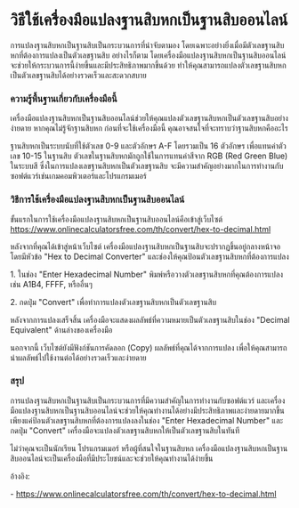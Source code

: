 วิธีใช้เครื่องมือแปลงฐานสิบหกเป็นฐานสิบออนไลน์
==============================================

การแปลงฐานสิบหกเป็นฐานสิบเป็นกระบวนการที่น่าจับตามอง โดยเฉพาะอย่างยิ่งเมื่อมีตัวเลขฐานสิบหกที่ต้องการแปลงเป็นตัวเลขฐานสิบ อย่างไรก็ตาม โดยเครื่องมือแปลงฐานสิบหกเป็นฐานสิบออนไลน์จะช่วยให้กระบวนการนี้ง่ายขึ้นและมีประสิทธิภาพมากขึ้นด้วย ทำให้คุณสามารถแปลงตัวเลขฐานสิบหกเป็นตัวเลขฐานสิบได้อย่างรวดเร็วและสะดวกสบาย

### ความรู้พื้นฐานเกี่ยวกับเครื่องมือนี้

เครื่องมือแปลงฐานสิบหกเป็นฐานสิบออนไลน์ช่วยให้คุณแปลงตัวเลขฐานสิบหกเป็นตัวเลขฐานสิบอย่างง่ายดาย หากคุณไม่รู้จักฐานสิบหก ก่อนที่จะใช้เครื่องมือนี้ คุณอาจสนใจที่จะทราบว่าฐานสิบหกคืออะไร

ฐานสิบหกเป็นระบบนับที่ใช้ตัวเลข 0-9 และตัวอักษร A-F โดยรวมเป็น 16 ตัวอักษร เพื่อแทนค่าตัวเลข 10-15 ในฐานสิบ ตัวเลขในฐานสิบหกมักถูกใช้ในการแทนค่าสีจาก RGB (Red Green Blue) ในระบบสี ซึ่งในการแปลงเลขฐานสิบหกเป็นตัวเลขฐานสิบ จะมีความสำคัญอย่างมากในการทำงานกับซอฟต์แวร์เช่นเกมคอมพิวเตอร์และโปรแกรมเมอร์

### วิธีการใช้เครื่องมือแปลงฐานสิบหกเป็นฐานสิบออนไลน์

ขั้นแรกในการใช้เครื่องมือแปลงฐานสิบหกเป็นฐานสิบออนไลน์คือเข้าสู่เว็บไซต์ <https://www.onlinecalculatorsfree.com/th/convert/hex-to-decimal.html>

หลังจากที่คุณได้เข้าสู่หน้าเว็บไซต์ เครื่องมือแปลงฐานสิบหกเป็นฐานสิบจะปรากฏขึ้นอยู่กลางหน้าจอ โดยมีหัวข้อ "Hex to Decimal Converter" และช่องให้คุณป้อนตัวเลขฐานสิบหกที่ต้องการแปลง

1\. ในช่อง "Enter Hexadecimal Number" พิมพ์หรือวางตัวเลขฐานสิบหกที่คุณต้องการแปลง เช่น A1B4, FFFF, หรืออื่นๆ

2\. กดปุ่ม "Convert" เพื่อทำการแปลงตัวเลขฐานสิบหกเป็นตัวเลขฐานสิบ

หลังจากการแปลงเสร็จสิ้น เครื่องมือจะแสดงผลลัพธ์ที่ความหมายเป็นตัวเลขฐานสิบในช่อง "Decimal Equivalent" ด้านล่างของเครื่องมือ

นอกจากนี้ เว็บไซต์ยังมีฟังก์ชันการคัดลอก (Copy) ผลลัพธ์ที่คุณได้จากการแปลง เพื่อให้คุณสามารถนำผลลัพธ์ไปใช้งานต่อได้อย่างรวดเร็วและง่ายดาย

### สรุป

การแปลงฐานสิบหกเป็นฐานสิบเป็นกระบวนการที่มีความสำคัญในการทำงานกับซอฟต์แวร์ และเครื่องมือแปลงฐานสิบหกเป็นฐานสิบออนไลน์จะช่วยให้คุณทำงานได้อย่างมีประสิทธิภาพและง่ายดายมากขึ้น เพียงแค่ป้อนตัวเลขฐานสิบหกที่ต้องการแปลงลงในช่อง "Enter Hexadecimal Number" และกดปุ่ม "Convert" เครื่องมือจะแปลงตัวเลขฐานสิบหกให้เป็นตัวเลขฐานสิบในทันที

ไม่ว่าคุณจะเป็นนักเรียน โปรแกรมเมอร์ หรือผู้ที่สนใจในฐานสิบหก เครื่องมือแปลงฐานสิบหกเป็นฐานสิบออนไลน์จะเป็นเครื่องมือที่มีประโยชน์และจะช่วยให้คุณทำงานได้ง่ายขึ้น

อ้างอิง:

\- <https://www.onlinecalculatorsfree.com/th/convert/hex-to-decimal.html>
